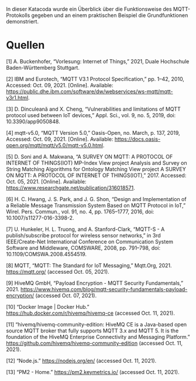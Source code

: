In dieser Katacoda wurde ein Überblick über die Funktionsweise des MQTT-Protokolls gegeben und an einem praktischen Beispiel die Grundfunktionen demonstriert.

# Quellen

[1] A. Buckenhofer, “Vorlesung: Internet of Things,” 2021, Duale Hochschule Baden-Württemberg Stuttgart.<br>

[2] IBM and Eurotech, “MQTT V3.1 Protocol Specification,” pp. 1–42, 2010, Accessed: Oct. 09, 2021. [Online]. Available: https://public.dhe.ibm.com/software/dw/webservices/ws-mqtt/mqtt-v3r1.html.

[3] D. Dinculeană and X. Cheng, “Vulnerabilities and limitations of MQTT protocol used between IoT devices,” Appl. Sci., vol. 9, no. 5, 2019, doi: 10.3390/app9050848.

[4] mqtt-v5.0, “MQTT Version 5.0,” Oasis-Open, no. March, p. 137, 2019, Accessed: Oct. 09, 2021. [Online]. Available: https://docs.oasis-open.org/mqtt/mqtt/v5.0/mqtt-v5.0.html.

[5] D. Soni and A. Makwana, “A SURVEY ON MQTT: A PROTOCOL OF INTERNET OF THINGS(IOT) MP-Index View project Analysis and Survey on String Matching Algorithms for Ontology Matching View project A SURVEY ON MQTT: A PROTOCOL OF INTERNET OF THINGS(IOT),” 2017. Accessed: Oct. 05, 2021. [Online]. Available: https://www.researchgate.net/publication/316018571.

[6] H. C. Hwang, J. S. Park, and J. G. Shon, “Design and Implementation of a Reliable Message Transmission System Based on MQTT Protocol in IoT,” Wirel. Pers. Commun., vol. 91, no. 4, pp. 1765–1777, 2016, doi: 10.1007/s11277-016-3398-2.

[7] U. Hunkeler, H. L. Truong, and A. Stanford-Clark, “MQTT-S - A publish/subscribe protocol for wireless sensor networks,” in 3rd IEEE/Create-Net International Conference on Communication System Software and Middleware, COMSWARE, 2008, pp. 791–798, doi: 10.1109/COMSWA.2008.4554519.

[8] MQTT, “MQTT: The Standard for IoT Messaging,” Mqtt.Org, 2021. https://mqtt.org/ (accessed Oct. 05, 2021).

[9] HiveMQ GmbH, “Payload Encryption - MQTT Security Fundamentals,” 2021. https://www.hivemq.com/blog/mqtt-security-fundamentals-payload-encryption/ (accessed Oct. 07, 2021).

[10] “Docker Image | Docker Hub.” https://hub.docker.com/r/hivemq/hivemq-ce (accessed Oct. 11, 2021).

[11] “hivemq/hivemq-community-edition: HiveMQ CE is a Java-based open source MQTT broker that fully supports MQTT 3.x and MQTT 5. It is the foundation of the HiveMQ Enterprise Connectivity and Messaging Platform.” https://github.com/hivemq/hivemq-community-edition (accessed Oct. 11, 2021).

[12] “Node.js.” https://nodejs.org/en/ (accessed Oct. 11, 2021).

[13] “PM2 - Home.” https://pm2.keymetrics.io/ (accessed Oct. 11, 2021).
